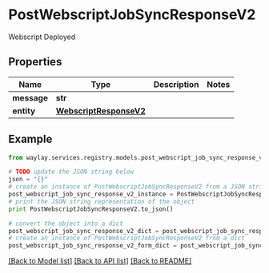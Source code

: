 # PostWebscriptJobSyncResponseV2

Webscript Deployed

## Properties

Name | Type | Description | Notes
------------ | ------------- | ------------- | -------------
**message** | **str** |  | 
**entity** | [**WebscriptResponseV2**](WebscriptResponseV2.md) |  | 

## Example

```python
from waylay.services.registry.models.post_webscript_job_sync_response_v2 import PostWebscriptJobSyncResponseV2

# TODO update the JSON string below
json = "{}"
# create an instance of PostWebscriptJobSyncResponseV2 from a JSON string
post_webscript_job_sync_response_v2_instance = PostWebscriptJobSyncResponseV2.from_json(json)
# print the JSON string representation of the object
print PostWebscriptJobSyncResponseV2.to_json()

# convert the object into a dict
post_webscript_job_sync_response_v2_dict = post_webscript_job_sync_response_v2_instance.to_dict()
# create an instance of PostWebscriptJobSyncResponseV2 from a dict
post_webscript_job_sync_response_v2_form_dict = post_webscript_job_sync_response_v2.from_dict(post_webscript_job_sync_response_v2_dict)
```
[[Back to Model list]](../README.md#documentation-for-models) [[Back to API list]](../README.md#documentation-for-api-endpoints) [[Back to README]](../README.md)


